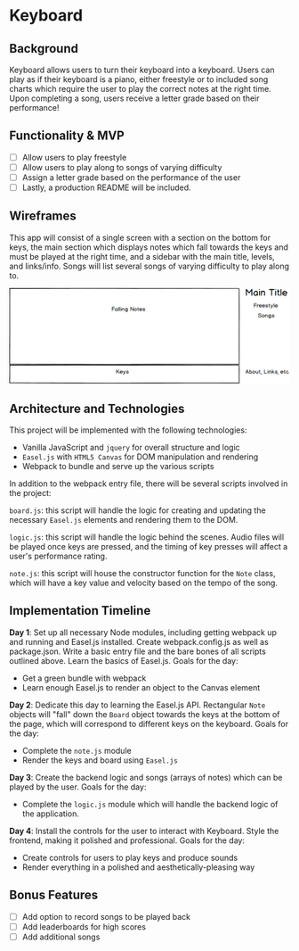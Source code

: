 # Keyboard

## Background

Keyboard allows users to turn their keyboard into a keyboard. Users can play as if their keyboard is a piano,
either freestyle or to included song charts which require the user to play the correct notes at the right time. Upon completing a song, users receive a letter grade based on their performance!

## Functionality & MVP

- [ ] Allow users to play freestyle
- [ ] Allow users to play along to songs of varying difficulty
- [ ] Assign a letter grade based on the performance of the user
- [ ] Lastly, a production README will be included.

## Wireframes

This app will consist of a single screen with a section on the bottom for keys, the main section which displays notes which fall towards the keys and must be played at the right time, and a sidebar with the main title, levels, and links/info. Songs will list several songs of varying difficulty to play along to.

![wireframes](docs/keyboard_wireframe.png)

## Architecture and Technologies

This project will be implemented with the following technologies:

 - Vanilla JavaScript and `jquery` for overall structure and logic
 - `Easel.js` with `HTML5 Canvas` for DOM manipulation and rendering
 - Webpack to bundle and serve up the various scripts

 In addition to the webpack entry file, there will be several scripts involved in the project:

 `board.js`: this script will handle the logic for creating and updating the necessary `Easel.js` elements and rendering them to the DOM.

`logic.js`: this script will handle the logic behind the scenes. Audio files will be played once keys are pressed, and the timing of key presses will affect a user's performance rating.

 `note.js`: this script will house the constructor function for the `Note` class, which will have a key value and velocity based on the tempo of the song.

 ## Implementation Timeline

 **Day 1**: Set up all necessary Node modules, including getting webpack up and running and Easel.js installed. Create webpack.config.js as well as package.json. Write a basic entry file and the bare bones of all scripts outlined above. Learn the basics of Easel.js. Goals for the day:

 - Get a green bundle with webpack
 - Learn enough Easel.js to render an object to the Canvas element

 **Day 2**: Dedicate this day to learning the Easel.js API. Rectangular `Note` objects will "fall" down the `Board` object towards the keys at the bottom of the page, which will correspond to different keys on the keyboard. Goals for the day:

 - Complete the `note.js` module
 - Render the keys and board using `Easel.js`

 **Day 3**: Create the backend logic and songs (arrays of notes) which can be played by the user. Goals for the day:

 - Complete the `logic.js` module which will handle the backend logic of the application.

 **Day 4**: Install the controls for the user to interact with Keyboard. Style the frontend, making it polished and professional. Goals for the day:

 - Create controls for users to play keys and produce sounds
 - Render everything in a polished and aesthetically-pleasing way

## Bonus Features

- [ ] Add option to record songs to be played back
- [ ] Add leaderboards for high scores
- [ ] Add additional songs
